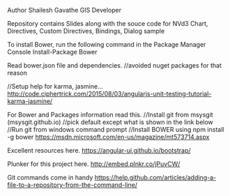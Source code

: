 Author Shailesh Gavathe GIS Developer

Repository contains Slides along with the souce code for NVd3 Chart, Directives, Custom Directives, Bindings, Dialog sample

To install Bower, run the following command in the Package Manager Console
Install-Package Bower

Read bower.json file and dependencies.
//avoided nuget packages for that reason

//Setup help for karma, jasmine...
http://code.ciphertrick.com/2015/08/03/angularjs-unit-testing-tutorial-karma-jasmine/

For Bower and Packages information read this.
//Install git from msysgit (msysgit.github.io)
//pick default except what is shown in the link below
  //Run git from windows command prompt
//Install BOWER using npm install -g bower
https://msdn.microsoft.com/en-us/magazine/mt573714.aspx

Excellent resources here.
https://angular-ui.github.io/bootstrap/

Plunker for this project here.
http://embed.plnkr.co/jPuvCW/

Git commands come in handy
https://help.github.com/articles/adding-a-file-to-a-repository-from-the-command-line/

